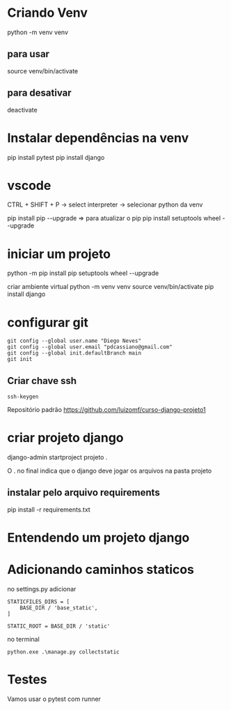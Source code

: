 # Criando Venv
python -m venv venv

## para usar
source venv/bin/activate

## para desativar
deactivate

# Instalar dependências na venv
pip install pytest
pip install django

# vscode
CTRL + SHIFT + P -> select interpreter -> selecionar python da venv

pip install pip --upgrade => para atualizar o pip
pip install setuptools wheel --upgrade

# iniciar um projeto
python -m pip install pip setuptools wheel --upgrade

criar ambiente virtual
python -m venv venv 
source venv/bin/activate
pip install django

# configurar git

```
git config --global user.name "Diego Neves"
git config --global user.email "pdcassiano@gmail.com"
git config --global init.defaultBranch main
git init
```
## Criar chave ssh
```
ssh-keygen
```

Repositório padrão
https://github.com/luizomf/curso-django-projeto1

# criar projeto django
django-admin startproject projeto .

O . no final indica que o django deve jogar os arquivos na pasta projeto

## instalar pelo arquivo requirements
pip install -r requirements.txt

# Entendendo um projeto django




# Adicionando caminhos staticos
no settings.py adicionar
```
STATICFILES_DIRS = [
    BASE_DIR / 'base_static',
]

STATIC_ROOT = BASE_DIR / 'static'
```

no terminal
```
python.exe .\manage.py collectstatic
```


# Testes

Vamos usar o pytest com runner
